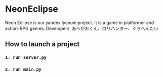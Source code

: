 # NeonEclipse
Neon Eclipse is our yandex lyceum project.
It is a game in platformer and action-RPG genres.
Developers: あへがおくん、ロリハンター、ぐろへんたい
## How to launch a project
### `1. run server.py`
### `2. run main.py`
